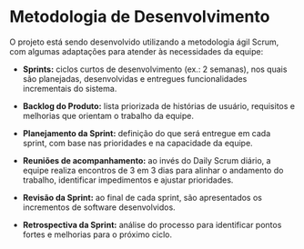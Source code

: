 # Metodologia de Desenvolvimento

O projeto está sendo desenvolvido utilizando a metodologia ágil Scrum, com algumas adaptações para atender às necessidades da equipe:

- **Sprints:** ciclos curtos de desenvolvimento (ex.: 2 semanas), nos quais são planejadas, desenvolvidas e entregues funcionalidades incrementais do sistema.

- **Backlog do Produto:** lista priorizada de histórias de usuário, requisitos e melhorias que orientam o trabalho da equipe.

- **Planejamento da Sprint:** definição do que será entregue em cada sprint, com base nas prioridades e na capacidade da equipe.

- **Reuniões de acompanhamento:** ao invés do Daily Scrum diário, a equipe realiza encontros de 3 em 3 dias para alinhar o andamento do trabalho, identificar impedimentos e ajustar prioridades.

- **Revisão da Sprint:** ao final de cada sprint, são apresentados os incrementos de software desenvolvidos.

- **Retrospectiva da Sprint:** análise do processo para identificar pontos fortes e melhorias para o próximo ciclo.